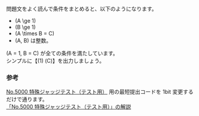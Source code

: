 問題文をよく読んで条件をまとめると、以下のようになります。  
* \(A \ge 1\)
* \(B \ge 1\)
* \(A \times B = C\)
* \(A, B\) は整数。

\(A = 1, B = C\) が全ての条件を満たしています。  
シンプルに【\(1\) \(C\)】を出力しましょう。

### 参考
[No.5000 特殊ジャッジテスト（テスト用）][1] 用の最短提出コードを 1bit 変更するだけで通ります。  
[「No.5000 特殊ジャッジテスト（テスト用）」の解説][2]

[1]: https://yukicoder.me/problems/no/5000
[2]: https://tatt61880.github.io/yukicoder/?no=5000